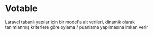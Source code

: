 # Votable
Laravel tabanlı yapılar için bir model'a ait verileri, dinamik olarak tanımlanmış kriterlere göre oylama / puanlama yapılmasına imkan verir
